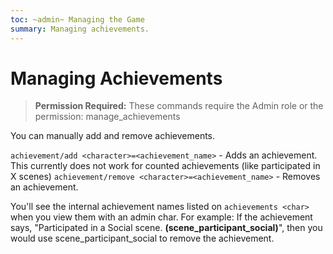 ```yaml
---
toc: ~admin~ Managing the Game
summary: Managing achievements.
---
```

# Managing Achievements

> **Permission Required:** These commands require the Admin role or the permission: manage\_achievements

You can manually add and remove achievements.  

`achievement/add <character>=<achievement_name>` - Adds an achievement.  This currently does not work for counted achievements (like participated in X scenes)
`achievement/remove <character>=<achievement_name>` - Removes an achievement.
  
You'll see the internal achievement names listed on `achievements <char>` when you view them with an admin char.  For example: If the achievement says, "Participated in a Social scene.  **(scene\_participant\_social)**", then you would use scene\_participant\_social to remove the achievement.